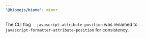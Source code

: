 ```yaml
---
"@biomejs/biome": minor
---
```


The CLI flag `--javascript-attribute-position` was renamed to `--javascript-formatter-attribute-position` for consistency.
